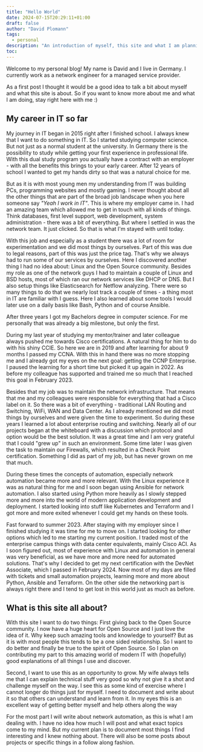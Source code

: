```yaml
---
title: "Hello World"
date: 2024-07-15T20:29:11+01:00
draft: false
author: "David Plomann"
tags:
  - personal
description: "An introduction of myself, this site and what I am planning to do"
toc:
---
```


Welcome to my personal blog!
My name is David and I live in Germany. I currently work as a network engineer for a managed service provider.

As a first post I thought it would be a good idea to talk a bit about myself
and what this site is about. So if you want to know more about me and what I am doing, stay right here with me :)

## My career in IT so far

My journey in IT began in 2015 right after I finished school. I always knew that I want to do something in IT. So I started studying computer science. But not just as a normal student at the university. In Germany there is the possibility to study while getting your first experience in professional life. With this dual study program you actually have a contract with an employer - with all the benefits this brings to your early career. After 12 years of school I wanted to get my hands dirty so that was a natural choice for me.

But as it is with most young men my understanding from IT was building PCs, programming websites and mostly gaming. I never thought about all the other things that are part of the broad job landscape when you here someone say _"Yeah I work in IT"_. This is where my employer came in. I had an amazing team which allowed me to get in touch with all kinds of things. Think databases, first level support, web development, system administration - there was a bit of everything. But where I settled in was the network team. It just clicked. So that is what I'm stayed with until today.

With this job and especially as a student there was a lot of room for experimentation and we did most things by ourselves. Part of this was due to legal reasons, part of this was just the price tag. That's why we always had to run some of our services by ourselves. Here I discovered another thing I had no idea about: Linux and the Open Source community. Besides my role as one of the network guys I had to maintain a couple of Linux and BSD hosts, most of which ran our network services like DHCP or DNS. But I also setup things like Elasticsearch for Netflow analyzing. There were so many things to do that we nearly lost track a couple of times - a thing most in IT are familiar with I guess. Here I also learned about some tools I would later use on a daily basis like Bash, Python and of course Ansible.

After three years I got my Bachelors degree in computer science. For me personally that was already a big milestone, but only the first.

During my last year of studying my mentor/trainer and later colleague always pushed me towards Cisco certifications. A natural thing for him to do with his shiny CCIE. So here we are in 2019 and after learning for about 9 months I passed my CCNA. With this in hand there was no more stopping me and I already got my eyes on the next goal: getting the CCNP Enterprise. I paused the learning for a short time but picked it up again in 2022. As before my colleague has supported and trained me so much that I reached this goal in February 2023.

Besides that my job was to maintain the network infrastructure. That means that me and my colleagues were responsible for everything that had a Cisco label on it. So there was a bit of everything - traditional LAN Routing and Switching, WiFi, WAN and Data Center. As I already mentioned we did most things by ourselves and were given the time to experiment. So during these years I learned a lot about enterprise routing and switching. Nearly all of our projects began at the whiteboard with a discussion which protocol and option would be the best solution. It was a great time and I am very grateful that I could "grew up" in such an environment.
Some time later I was given the task to maintain our Firewalls, which resulted in a Check Point certification. Something I did as part of my job, but has never grown on me that much.

During these times the concepts of automation, especially network automation became more and more relevant. With the Linux experience it was as natural thing for me and I soon began using Ansible for network automation. I also started using Python more heavily as I slowly stepped more and more into the world of modern application development and deployment. I started looking into stuff like Kubernetes and Terraform and I got more and more exited whenever I could get my hands on these tools.

Fast forward to summer 2023. After staying with my employer since I finished studying it was time for me to move on. I started looking for other options which led to me starting my current position. I traded most of the enterprise campus things with data center equivalents, mainly Cisco ACI. As I soon figured out, most of experience with Linux and automation in general was very beneficial, as we have more and more need for automated solutions. That's why I decided to get my next certification with the DevNet Associate, which I passed in February 2024. Now most of my days are filled with tickets and small automation projects, learning more and more about Python, Ansible and Terraform. On the other side the networking part is always right there and I tend to get lost in this world just as much as before.

## What is this site all about?

With this site I want to do two things:
First giving back to the Open Source community. I now have a huge heart for Open Source and I just love the idea of it. Why keep such amazing tools and knowledge to yourself? But as it is with most people this tends to be a one sided relationship. So I want to do better and finally be true to the spirit of Open Source. So I plan on contributing my part to this amazing world of modern IT with (hopefully) good explanations of all things I use and discover.

Second, I want to use this as an opportunity to grow. My wife always tells me that I can explain technical stuff very good so why not give it a shot and challenge myself on the way. I see this as some kind of exercise where I cannot longer do things just for myself. I need to document and write about it so that others can understand and learn from it. In my eyes this is an excellent way of getting better myself and help others along the way

For the most part I will write about network automation, as this is what I am dealing with. I have no idea how much I will post and what exact topics come to my mind. But my current plan is to document most things I find interesting and I knew nothing about. There will also be some posts about projects or specific things in a follow along fashion.
